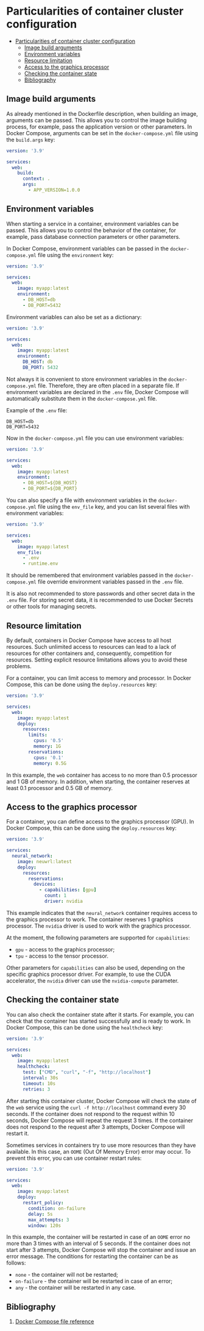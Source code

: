 # Particularities of container cluster configuration

- [Particularities of container cluster configuration](#particularities-of-container-cluster-configuration)
  - [Image build arguments](#image-build-arguments)
  - [Environment variables](#environment-variables)
  - [Resource limitation](#resource-limitation)
  - [Access to the graphics processor](#access-to-the-graphics-processor)
  - [Checking the container state](#checking-the-container-state)
  - [Bibliography](#bibliography)

## Image build arguments

As already mentioned in the Dockerfile description, when building an image, arguments can be passed. This allows you to control the image building process, for example, pass the application version or other parameters. In Docker Compose, arguments can be set in the `docker-compose.yml` file using the `build.args` key:

```yaml
version: '3.9'

services:
  web:
    build:
      context: .
      args:
        - APP_VERSION=1.0.0
```

## Environment variables

When starting a service in a container, environment variables can be passed. This allows you to control the behavior of the container, for example, pass database connection parameters or other parameters.

In Docker Compose, environment variables can be passed in the `docker-compose.yml` file using the `environment` key:

```yaml
version: '3.9'

services:
  web:
    image: myapp:latest
    environment:
      - DB_HOST=db
      - DB_PORT=5432
```

Environment variables can also be set as a dictionary:

```yaml
version: '3.9'

services:
  web:
    image: myapp:latest
    environment:
      DB_HOST: db
      DB_PORT: 5432
```

Not always it is convenient to store environment variables in the `docker-compose.yml` file. Therefore, they are often placed in a separate file. If environment variables are declared in the `.env` file, Docker Compose will automatically substitute them in the `docker-compose.yml` file.

Example of the `.env` file:

```env
DB_HOST=db
DB_PORT=5432
```

Now in the `docker-compose.yml` file you can use environment variables:

```yaml
version: '3.9'

services:
  web:
    image: myapp:latest
    environment:
      - DB_HOST=${DB_HOST}
      - DB_PORT=${DB_PORT}
```

You can also specify a file with environment variables in the `docker-compose.yml` file using the `env_file` key, and you can list several files with environment variables:

```yaml
version: '3.9'

services:
  web:
    image: myapp:latest
    env_file:
      - .env
      - runtime.env
```

It should be remembered that environment variables passed in the `docker-compose.yml` file override environment variables passed in the `.env` file.

It is also not recommended to store passwords and other secret data in the `.env` file. For storing secret data, it is recommended to use Docker Secrets or other tools for managing secrets.

## Resource limitation

By default, containers in Docker Compose have access to all host resources. Such unlimited access to resources can lead to a lack of resources for other containers and, consequently, competition for resources. Setting explicit resource limitations allows you to avoid these problems.

For a container, you can limit access to memory and processor. In Docker Compose, this can be done using the `deploy.resources` key:

```yaml
version: '3.9'

services:
  web:
    image: myapp:latest
    deploy:
      resources:
        limits:
          cpus: '0.5'
          memory: 1G
        reservations:
          cpus: '0.1'
          memory: 0.5G
```

In this example, the `web` container has access to no more than 0.5 processor and 1 GB of memory. In addition, when starting, the container reserves at least 0.1 processor and 0.5 GB of memory.

## Access to the graphics processor

For a container, you can define access to the graphics processor (GPU). In Docker Compose, this can be done using the `deploy.resources` key:

```yaml
version: '3.9'

services:
  neural_network:
    image: neuwrl:latest
    deploy:
      resources:
        reservations:
          devices:
            - capabilities: [gpu]
              count: 1
              driver: nvidia
```

This example indicates that the `neural_network` container requires access to the graphics processor to work. The container reserves 1 graphics processor. The `nvidia` driver is used to work with the graphics processor.

At the moment, the following parameters are supported for `capabilities`:

- `gpu` - access to the graphics processor;
- `tpu` - access to the tensor processor.

Other parameters for `capabilities` can also be used, depending on the specific graphics processor driver. For example, to use the CUDA accelerator, the `nvidia` driver can use the `nvidia-compute` parameter.

## Checking the container state

You can also check the container state after it starts. For example, you can check that the container has started successfully and is ready to work. In Docker Compose, this can be done using the `healthcheck` key:

```yaml
version: '3.9'

services:
  web:
    image: myapp:latest
    healthcheck:
      test: ["CMD", "curl", "-f", "http://localhost"]
      interval: 30s
      timeout: 10s
      retries: 3
```

After starting this container cluster, Docker Compose will check the state of the `web` service using the `curl -f http://localhost` command every 30 seconds. If the container does not respond to the request within 10 seconds, Docker Compose will repeat the request 3 times. If the container does not respond to the request after 3 attempts, Docker Compose will restart it.

Sometimes services in containers try to use more resources than they have available. In this case, an `OOME` (Out Of Memory Error) error may occur. To prevent this error, you can use container restart rules:

```yaml
version: '3.9'

services:
  web:
    image: myapp:latest
    deploy:
      restart_policy:
        condition: on-failure
        delay: 5s
        max_attempts: 3
        window: 120s
```

In this example, the container will be restarted in case of an `OOME` error no more than 3 times with an interval of 5 seconds. If the container does not start after 3 attempts, Docker Compose will stop the container and issue an error message. The conditions for restarting the container can be as follows:

- `none` - the container will not be restarted;
- `on-failure` - the container will be restarted in case of an error;
- `any` - the container will be restarted in any case.

## Bibliography

1. [Docker Compose file reference](https://docs.docker.com/compose/compose-file/)
